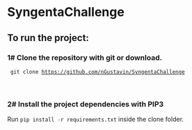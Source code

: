 # SyngentaChallenge

## To run the project:
### 1# Clone the repository with git or download.
<code> git clone https://github.com/nGustavin/SyngentaChallenge </code> <br> </br>


### 2# Install the project dependencies with PIP3
Run <code>pip install -r requirements.txt</code> inside the clone folder.
